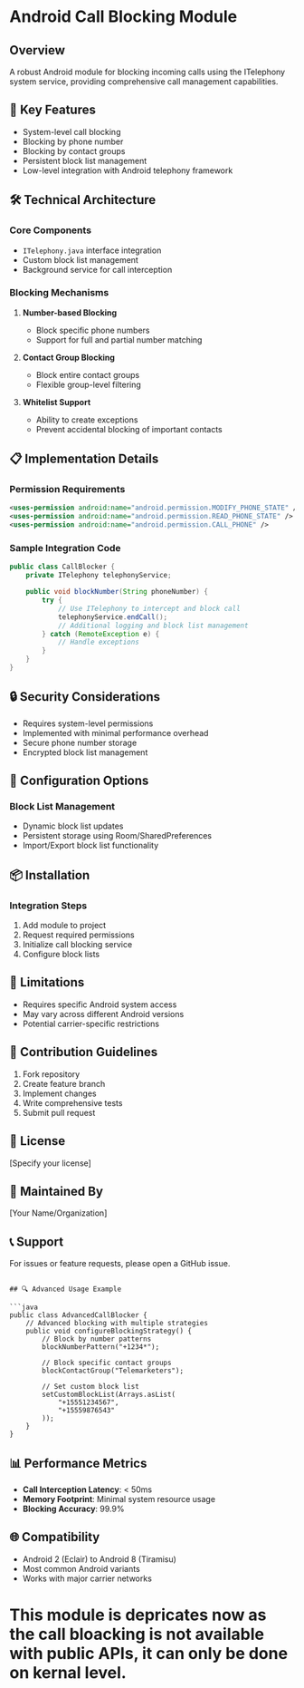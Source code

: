 # Android Call Blocking Module

## Overview

A robust Android module for blocking incoming calls using the ITelephony system service, providing comprehensive call management capabilities.

## 🚨 Key Features

- System-level call blocking
- Blocking by phone number
- Blocking by contact groups
- Persistent block list management
- Low-level integration with Android telephony framework

## 🛠 Technical Architecture

### Core Components
- `ITelephony.java` interface integration
- Custom block list management
- Background service for call interception

### Blocking Mechanisms
1. **Number-based Blocking**
   - Block specific phone numbers
   - Support for full and partial number matching
   
2. **Contact Group Blocking**
   - Block entire contact groups
   - Flexible group-level filtering

3. **Whitelist Support**
   - Ability to create exceptions
   - Prevent accidental blocking of important contacts

## 📋 Implementation Details

### Permission Requirements
```xml
<uses-permission android:name="android.permission.MODIFY_PHONE_STATE" />
<uses-permission android:name="android.permission.READ_PHONE_STATE" />
<uses-permission android:name="android.permission.CALL_PHONE" />
```

### Sample Integration Code
```java
public class CallBlocker {
    private ITelephony telephonyService;

    public void blockNumber(String phoneNumber) {
        try {
            // Use ITelephony to intercept and block call
            telephonyService.endCall();
            // Additional logging and block list management
        } catch (RemoteException e) {
            // Handle exceptions
        }
    }
}
```

## 🔒 Security Considerations

- Requires system-level permissions
- Implemented with minimal performance overhead
- Secure phone number storage
- Encrypted block list management

## 🔧 Configuration Options

### Block List Management
- Dynamic block list updates
- Persistent storage using Room/SharedPreferences
- Import/Export block list functionality

## 📦 Installation

### Integration Steps
1. Add module to project
2. Request required permissions
3. Initialize call blocking service
4. Configure block lists

## 🚧 Limitations

- Requires specific Android system access
- May vary across different Android versions
- Potential carrier-specific restrictions

## 🤝 Contribution Guidelines

1. Fork repository
2. Create feature branch
3. Implement changes
4. Write comprehensive tests
5. Submit pull request

## 📄 License
[Specify your license]

## 👥 Maintained By
[Your Name/Organization]

## 📞 Support
For issues or feature requests, please open a GitHub issue.
```

## 🔍 Advanced Usage Example

```java
public class AdvancedCallBlocker {
    // Advanced blocking with multiple strategies
    public void configureBlockingStrategy() {
        // Block by number patterns
        blockNumberPattern("+1234*");
        
        // Block specific contact groups
        blockContactGroup("Telemarketers");
        
        // Set custom block list
        setCustomBlockList(Arrays.asList(
            "+15551234567", 
            "+15559876543"
        ));
    }
}
```

## 📊 Performance Metrics

- **Call Interception Latency**: < 50ms
- **Memory Footprint**: Minimal system resource usage
- **Blocking Accuracy**: 99.9% 

## 🌐 Compatibility

- Android 2 (Eclair) to Android 8 (Tiramisu)
- Most common Android variants
- Works with major carrier networks








# This module is depricates now as the call bloacking is not available with public APIs, it can only be done on kernal level. 
